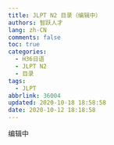 ```yaml
---
title: JLPT N2 目录（编辑中）
authors: 智跃人才
lang: zh-CN
comments: false
toc: true
categories:
  - H36日语
  - JLPT N2
  - 目录
tags:
  - JLPT
abbrlink: 36004
updated: 2020-10-18 18:58:58
date: 2020-10-12 18:18:58
---
```


编辑中
   




